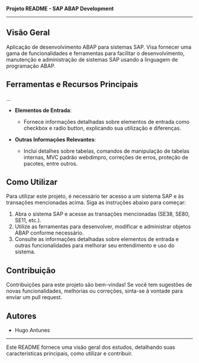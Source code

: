 **Projeto README - SAP ABAP Development**

---

## Visão Geral

Aplicação de desenvolvimento ABAP para sistemas SAP. Visa fornecer uma gama de funcionalidades e ferramentas para facilitar o desenvolvimento, manutenção e administração de sistemas SAP usando a linguagem de programação ABAP.

## Ferramentas e Recursos Principais
...
- **Elementos de Entrada**:
   - Fornece informações detalhadas sobre elementos de entrada como checkbox e radio button, explicando sua utilização e diferenças.

- **Outras Informações Relevantes**:
   - Inclui detalhes sobre tabelas, comandos de manipulação de tabelas internas, MVC padrão webdimpro, correções de erros, proteção de pacotes, entre outros.

## Como Utilizar

Para utilizar este projeto, é necessário ter acesso a um sistema SAP e às transações mencionadas acima. Siga as instruções abaixo para começar:

1. Abra o sistema SAP e acesse as transações mencionadas (SE38, SE80, SE11, etc.).
2. Utilize as ferramentas para desenvolver, modificar e administrar objetos ABAP conforme necessário.
3. Consulte as informações detalhadas sobre elementos de entrada e outras funcionalidades para melhorar seu entendimento e uso do sistema.

## Contribuição

Contribuições para este projeto são bem-vindas! Se você tem sugestões de novas funcionalidades, melhorias ou correções, sinta-se à vontade para enviar um pull request.

## Autores

- Hugo Antunes

---

Este README fornece uma visão geral dos estudos, detalhando suas características principais, como utilizar e contribuir.
